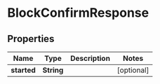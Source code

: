 

# BlockConfirmResponse

## Properties

Name | Type | Description | Notes
------------ | ------------- | ------------- | -------------
**started** | **String** |  |  [optional]



